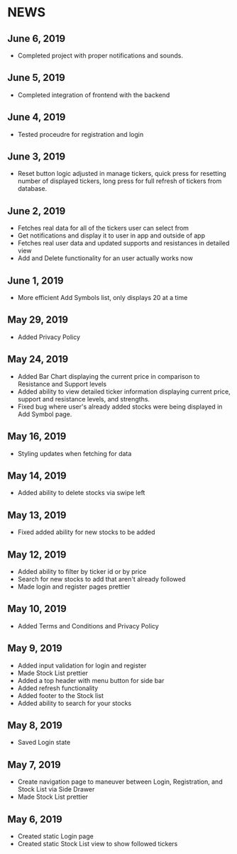 # NEWS

## June 6, 2019
- Completed project with proper notifications and sounds. 

## June 5, 2019
- Completed integration of frontend with the backend

## June 4, 2019
- Tested proceudre for registration and login 

## June 3, 2019
- Reset button logic adjusted in manage tickers, quick press for resetting number of displayed tickers, long press for full refresh of tickers from database.

## June 2, 2019
- Fetches real data for all of the tickers user can select from 
- Get notifications and display it to user in app and outside of app
- Fetches real user data and updated supports and resistances in detailed view
- Add and Delete functionality for an user actually works now

## June 1, 2019
- More efficient Add Symbols list, only displays 20 at a time 

## May 29, 2019
- Added Privacy Policy 

## May 24, 2019
- Added Bar Chart displaying the current price in comparison to Resistance and Support levels
- Added ability to view detailed ticker information displaying current price, support and resistance levels, and strengths.
- Fixed bug where user's already added stocks were being displayed in Add Symbol page. 

## May 16, 2019
- Styling updates when fetching for data

## May 14, 2019
- Added ability to delete stocks via swipe left

## May 13, 2019
- Fixed added ability for new stocks to be added 

## May 12, 2019
- Added ability to filter by ticker id or by price 
- Search for new stocks to add that aren't already followed
- Made login and register pages prettier

## May 10, 2019
- Added Terms and Conditions and Privacy Policy 

## May 9, 2019
- Added input validation for login and register 
- Made Stock List prettier
- Added a top header with menu button for side bar
- Added refresh functionality 
- Added footer to the Stock list 
- Added ability to search for your stocks  

## May 8, 2019
- Saved Login state 

## May 7, 2019
- Create navigation page to maneuver between Login, Registration, and Stock List via Side Drawer
- Made Stock List prettier

## May 6, 2019
- Created static Login page
- Created static Stock List view to show followed tickers